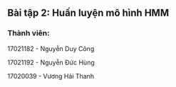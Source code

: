 ## Bài tập 2: Huấn luyện mô hình HMM
### Thành viên:
17021182 - Nguyễn Duy Công 

17021192 - Nguyễn Đức Hùng 

17020039 - Vương Hải Thanh 